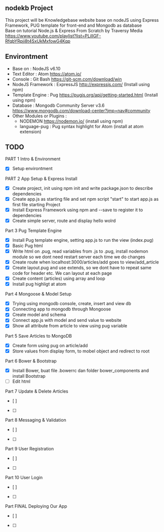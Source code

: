 ## nodekb Project
This project will be Knowledgebase website base on nodeJS using Express Framework, PUG template for front-end and Mongodb as database  
Base on tutorial Node.js & Express From Scratch by Traversy Media
https://www.youtube.com/playlist?list=PLillGF-RfqbYRpji8t4SxUkMxfowG4Kqp

## Environtment
  * Base on : NodeJS v6.10
  * Text Editor : Atom https://atom.io/
  * Console : Git Bash https://git-scm.com/download/win
  * NodeJS Framework : ExpressJS http://expressjs.com/ (Install using npm)
  * Template Engine : Pug https://pugjs.org/api/getting-started.html (Install using npm)
  * Database : Mongodb Community Server v3.6 https://www.mongodb.com/download-center?jmp=nav#community
  * Other Modules or Plugins :
    * NODEMON https://nodemon.io/ (install using npm)
    * language-pug : Pug syntax highlight for Atom (install at atom extension)

## TODO
 PART 1 Intro & Environment
   * [x] Setup environtment

 PART 2 App Setup & Express Install
   * [x] Create project, init using npm init and write package.json to describe dependencies
   * [x]  Create app.js as starting file and set npm script "start" to start app.js as first file starting Project
   * [x] Install Express Framework using npm and --save to register it to dependencies
   * [x] Create simple server, route and display hello wolrd  

Part 3 Pug Template Engine
  * [x] Install Pug template engine, setting app.js to run the view (index.pug)
  * [x] Basic Pug html
  * [x] Write html on .pug, read variables from .js to .pug, install nodemon module so we dont need restart server each time we do changes
  * [x] Create route when localhost:3000/articles/add goes to view/add_article
  * [x] Create layout.pug and use extends, so we dont have to repeat same code for header etc. We can layout at each page
  * [x] Create content (articles) using array and loop
  * [x] Install pug highligt at atom

Part 4 Mongoose & Model Setup
  * [x] Trying using mongodb console, create, insert and view db
  * [x] Connecting app to mongodb through Mongoose
  * [x] Create model and schema
  * [x] Connect app.js with model and send value to website
  * [x] Show all attribute from article to view using pug variable

Part 5 Save Articles to MongoDB
 * [x] Create form using pug on article/add
 * [x] Store values from display form, to mobel object and redirect to root

Part 6 Bower & Bootstrap
 * [x] Install Bower, buat file .bowerrc dan folder bower_components and install Bootstrap
 * [ ] Edit html

Part 7 Update & Delete Articles
 * [ ]
 * [ ]

Part 8 Messaging & Validation
* [ ]
* [ ]

Part 9 User Registration
* [ ]
* [ ]

Part 10  User Login
* [ ]
* [ ]

Part FINAL Deploying Our App
* [ ]
* [ ]
